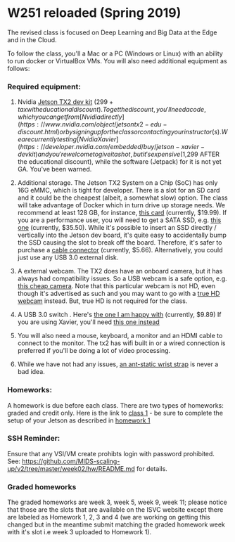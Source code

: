 # W251 reloaded (Spring 2019)

The revised class is focused on Deep Learning and Big Data at the Edge and in the Cloud.

To follow the class, you'll a Mac or a PC (Windows or Linux) with an ability to run docker or VirtualBox VMs. You will also need additional equipment as follows:
### Required equipment:

1. Nvidia [Jetson TX2 dev kit](https://developer.nvidia.com/embedded/buy/jetson-tx2) ($299 + tax with educational discount). To get the discount, you'll need a code, which you can get from [Nvidia directly](https://www.nvidia.com/object/jetsontx2-edu-discount.html) or by signing up for the class or contacting your instructor(s).  We are currently testing [Nvidia Xavier](https://developer.nvidia.com/embedded/buy/jetson-xavier-devkit) and you're welcome to give it a shot, but it's expensive ($1,299 AFTER the educational discount), while the software (Jetpack) for it is not yet GA.  You've been warned. 

2. Additional storage.  The Jetson TX2 System on a Chip (SoC) has only 16G eMMC, which is tight for developer.  There is a slot for an SD card and it could be the cheapest (albeit, a somewhat slow) option.  The class will take advantage of Docker which in turn drive up storage needs.  We recommend at least 128 GB, for instance, [this card](https://www.amazon.com/Sandisk-Ultra-128GB-Micro-Adapter/dp/B073JYC4XM/ref=sr_1_4?s=electronics&ie=UTF8&qid=1537913441&sr=1-4&keywords=micro+sd+card+128gb) (currently, $19.99).  If you are a performance user, you will need to get a SATA SSD, e.g. [this one](https://www.amazon.com/Kingston-240GB-Solid-SA400S37-240G/dp/B01N5IB20Q/ref=sr_1_3?s=electronics&ie=UTF8&qid=1543808366&sr=1-3&keywords=240GB+SSD) (currently, $35.50). While it's possible to insert an SSD directly / vertically into the Jetson dev board, it's quite easy to accidentally bump the SSD causing the slot to break off the board.  Therefore, it's safer to purchase a [cable connector](https://www.amazon.com/gp/product/B00L9R3AKA/ref=oh_aui_search_detailpage?ie=UTF8&psc=1) (currently, $5.66). Alternatively, you could just use any USB 3.0 external disk.

3. A external webcam.  The TX2 does have an onboard camera, but it has always had compatibility issues. So a USB webcam is a safe option, e.g. [this cheap camera](https://www.amazon.com/Sea-Wit-Recording-Computer-External/dp/B074252LWL/ref=sr_1_9?s=electronics&ie=UTF8&qid=1537913528&sr=1-9&keywords=usb+webcam).  Note that this particular webcam is not HD, even though it's advertised as such and you may want to go with a [true HD webcam](https://www.amazon.com/Logitech-Widescreen-Calling-Recording-Desktop/dp/B006JH8T3S/ref=sr_1_3?ie=UTF8&qid=1544053053&sr=8-3&keywords=hd+usb+webcam) instead. But, true HD is not required for the class.

4. A USB 3.0 switch .  Here's [the one I am happy with](https://www.amazon.com/gp/product/B00TPMEOYM/ref=oh_aui_search_detailpage?ie=UTF8&psc=1) (currently, $9.89)  If you are using Xavier, you'll need [this one instead](https://www.amazon.com/gp/product/B07GGMYDCW/ref=oh_aui_search_detailpage?ie=UTF8&psc=1)

5. You will also need a mouse, keyboard, a monitor and an HDMI cable to connect to the monitor.  The tx2 has wifi built in or a wired connection is preferred if you'll be doing a lot of video processing.

6. While we have not had any issues, [an ant-static wrist strap](https://www.amazon.ca/Anti-Static-Wrist-Straps-Anti-Static/dp/B017164JHA) is never a bad idea.

### Homeworks:
A homework is due before each class.  There are two types of homeworks: graded and credit only. Here is the link to [class 1](week01) - be sure to complete the setup of your Jetson as described in [homework 1](week01/hw)

### SSH Reminder:
Ensure that any VSI/VM create prohibts login with password prohibited.
See: https://github.com/MIDS-scaling-up/v2/tree/master/week02/hw/README.md for details.

### Graded homeworks
The graded homeworks are week 3, week 5, week 9, week 11; please notice that those are the slots that are available on the ISVC website except there are labeled as Homework 1, 2, 3 and 4 (we are working on getting this changed but in the meantime submit matching the graded homework week with it's slot i.e week 3 uploaded to Homework 1).


